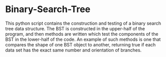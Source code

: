 # Binary-Search-Tree
This python script contains the construction and testing of a binary search tree data structure. The BST is constructed in the upper-half of the program, and then methods are written which test the components of the BST in the lower-half of the code. An example of such methods is one that compares the shape of one BST object to another, returning true if each data set has the exact same number and orientation of branches. 
